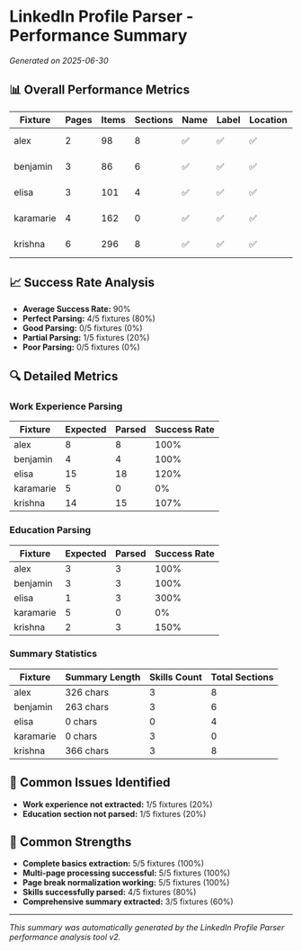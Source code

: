# LinkedIn Profile Parser - Performance Summary

*Generated on 2025-06-30*

## 📊 Overall Performance Metrics

| Fixture | Pages | Items | Sections | Name | Label | Location | Summary | Work | Education | Skills | Overall | Status |
|---------|-------|-------|----------|------|-------|----------|---------|------|-----------|--------|---------|--------|
| alex | 2 | 98 | 8 | ✅ | ✅ | ✅ | 326ch | 8/8 | 3/3 | 3 | 100% | PERFECT PARSING |
| benjamin | 3 | 86 | 6 | ✅ | ✅ | ✅ | 263ch | 4/4 | 3/3 | 3 | 100% | PERFECT PARSING |
| elisa | 3 | 101 | 4 | ✅ | ✅ | ✅ | 0ch | 18/15 | 3/1 | 0 | 100% | PERFECT PARSING |
| karamarie | 4 | 162 | 0 | ✅ | ✅ | ✅ | 0ch | 0/5 | 0/5 | 3 | 50% | PARTIAL PARSING |
| krishna | 6 | 296 | 8 | ✅ | ✅ | ✅ | 366ch | 15/14 | 3/2 | 3 | 100% | PERFECT PARSING |

## 📈 Success Rate Analysis

- **Average Success Rate:** 90%
- **Perfect Parsing:** 4/5 fixtures (80%)
- **Good Parsing:** 0/5 fixtures (0%)
- **Partial Parsing:** 1/5 fixtures (20%)
- **Poor Parsing:** 0/5 fixtures (0%)

## 🔍 Detailed Metrics

### Work Experience Parsing
| Fixture | Expected | Parsed | Success Rate |
|---------|----------|--------|--------------|
| alex | 8 | 8 | 100% |
| benjamin | 4 | 4 | 100% |
| elisa | 15 | 18 | 120% |
| karamarie | 5 | 0 | 0% |
| krishna | 14 | 15 | 107% |

### Education Parsing
| Fixture | Expected | Parsed | Success Rate |
|---------|----------|--------|--------------|
| alex | 3 | 3 | 100% |
| benjamin | 3 | 3 | 100% |
| elisa | 1 | 3 | 300% |
| karamarie | 5 | 0 | 0% |
| krishna | 2 | 3 | 150% |

### Summary Statistics
| Fixture | Summary Length | Skills Count | Total Sections |
|---------|----------------|--------------|----------------|
| alex | 326 chars | 3 | 8 |
| benjamin | 263 chars | 3 | 6 |
| elisa | 0 chars | 0 | 4 |
| karamarie | 0 chars | 3 | 0 |
| krishna | 366 chars | 3 | 8 |

## 🎯 Common Issues Identified

- **Work experience not extracted:** 1/5 fixtures (20%)
- **Education section not parsed:** 1/5 fixtures (20%)

## 💪 Common Strengths

- **Complete basics extraction:** 5/5 fixtures (100%)
- **Multi-page processing successful:** 5/5 fixtures (100%)
- **Page break normalization working:** 5/5 fixtures (100%)
- **Skills successfully parsed:** 4/5 fixtures (80%)
- **Comprehensive summary extracted:** 3/5 fixtures (60%)

---
*This summary was automatically generated by the LinkedIn Profile Parser performance analysis tool v2.*
